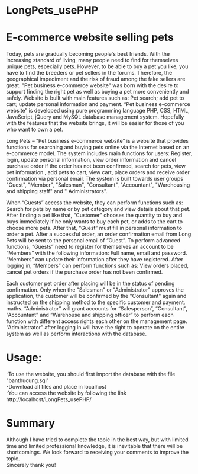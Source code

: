 # LongPets_usePHP
# E-commerce website selling pets<br>
   Today, pets are gradually becoming people's best friends. With the increasing standard of living, many people need to find for themselves unique pets, especially pets.
However, to be able to buy a pet you like, you have to find the breeders or pet sellers in the forums. Therefore, the geographical impediment and the risk of fraud among 
the fake sellers are great. "Pet business e-commerce website" was born with the desire to support finding the right pet as well as buying a pet more conveniently and safely.
Website is built with main features such as: Pet search; add pet to cart; update personal information and payment. “Pet business e-commerce website” is developed using pure 
programming language PHP, CSS, HTML, JavaScript, jQuery and MySQL database management system. Hopefully with the features that the website brings, it will be easier for those of 
you who want to own a pet.
  
   Long Pets – “Pet business e-commerce website” is a website that provides functions for searching and buying pets online via the Internet based on an e-commerce model. 
 The system includes main functions for users: Register, login, update personal information, view order information and cancel purchase order if the order has not been 
 confirmed, search for pets, view pet information , add pets to cart, view cart, place orders and receive order confirmation via personal email. The system is built towards
 user groups "Guest", "Member", "Salesman", "Consultant", "Accountant", "Warehousing and shipping staff" and " Administrators".
 
   When “Guests” access the website, they can perform functions such as: Search for pets by name or by pet category and view details about that pet. After finding a pet like that,
 "Customer" chooses the quantity to buy and buys immediately if he only wants to buy each pet, or adds to the cart to choose more pets. After that, “Guest” must fill in personal 
 information to order a pet. After a successful order, an order confirmation email from Long Pets will be sent to the personal email of “Guest”. To perform advanced functions, 
 “Guests” need to register for themselves an account to be “Members” with the following information: Full name, email and password. “Members” can update their information after 
 they have registered. After logging in, “Members” can perform functions such as: View orders placed, cancel pet orders if the purchase order has not been confirmed.
 
   Each customer pet order after placing will be in the status of pending confirmation. Only when the "Salesman" or "Administrator" approves the application, the customer will be 
confirmed by the "Consultant" again and instructed on the shipping method to the specific customer and payment. maths. “Administrator” will grant accounts for “Salesperson”, 
“Consultant”, “Accountant” and “Warehouse and shipping officer” to perform each function with different access rights each other on the management page. “Administrator” after logging 
in will have the right to operate on the entire system as well as perform interactions with the database.

# Usage:
-To use the website, you should first import the database with the file "banthucung.sql"<br>
-Download all files and place in localhost<br>
-You can access the website by following the link http://localhost/LongPets_usePHP/<br>
# Summary
Although I have tried to complete the topic in the best way, but with limited time and limited professional knowledge, it is inevitable that there will be shortcomings. 
We look forward to receiving your comments to improve the topic.<br>
Sincerely thank you!<br>
